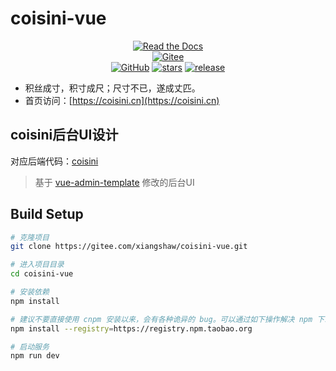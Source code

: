 # coisini-vue

<p style="text-align: center">
 <a href="https://badgen.net/https/cal-badge-icd0onfvrxx6.runkit.sh/Asia/Shanghai" target="_blank"><img alt="Read the Docs" src="https://badgen.net/https/cal-badge-icd0onfvrxx6.runkit.sh/Asia/Shanghai"></a><br/>
 <a href="https://gitee.com/xiangshaw/coisini" target="_blank"><img alt="Gitee" src="https://img.shields.io/badge/Gitee-coisini-orange?style=social&logo=gitee&colorA=F77234&link=https://gitee.com/xiangshaw/coisini"></a><br/>
 <a href="https://github.com/xiangshaw/coisini" target="_blank"><img alt="GitHub" src="https://img.shields.io/badge/Github-coisini-orange?style=social&logo=github&colorA=F77234&link=https://github.com/xiangshaw/coisini"></a>
 <a href="https://github.com/xiangshaw/coisini" target="_blank"><img alt="stars" src="https://badgen.net/github/stars/xiangshaw/coisini"></a>
 <a href="https://github.com/xiangshaw/coisini" target="_blank"><img alt="release" src="https://badgen.net/github/release/xiangshaw/coisini"></a>
</p>


- 积丝成寸，积寸成尺；尺寸不已，遂成丈匹。
- 首页访问：[https://coisini.cn](https://coisini.cn)

## coisini后台UI设计
对应后端代码：[coisini](https://github.com/xiangshaw/coisini)

>基于 [vue-admin-template](https://github.com/PanJiaChen/vue-admin-template) 修改的后台UI

## Build Setup

```bash
# 克隆项目
git clone https://gitee.com/xiangshaw/coisini-vue.git

# 进入项目目录
cd coisini-vue

# 安装依赖
npm install

# 建议不要直接使用 cnpm 安装以来，会有各种诡异的 bug。可以通过如下操作解决 npm 下载速度慢的问题
npm install --registry=https://registry.npm.taobao.org

# 启动服务
npm run dev
```
